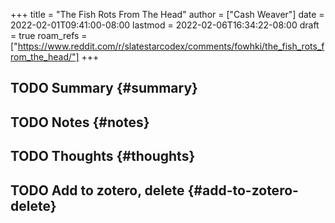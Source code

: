 +++
title = "The Fish Rots From The Head"
author = ["Cash Weaver"]
date = 2022-02-01T09:41:00-08:00
lastmod = 2022-02-06T16:34:22-08:00
draft = true
roam_refs = ["https://www.reddit.com/r/slatestarcodex/comments/fowhki/the_fish_rots_from_the_head/"]
+++

## <span class="org-todo todo TODO">TODO</span> Summary {#summary}


## <span class="org-todo todo TODO">TODO</span> Notes {#notes}


## <span class="org-todo todo TODO">TODO</span> Thoughts {#thoughts}


## <span class="org-todo todo TODO">TODO</span> Add to zotero, delete {#add-to-zotero-delete}
